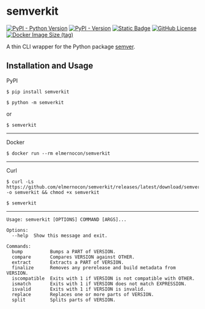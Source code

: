 # semverkit

[![PyPI - Python Version](https://img.shields.io/pypi/pyversions/semverkit?logo=python&logoColor=yellow)](https://github.com/elmernocon/semverkit)
[![PyPI - Version](https://img.shields.io/pypi/v/semverkit?logo=pypi&logoColor=yellow)](https://pypi.org/project/semverkit/)
[![Static Badge](https://img.shields.io/badge/executable-latest-blue?logo=github)](https://github.com/elmernocon/semverkit/releases/latest/download/semverkite)
[![GitHub License](https://img.shields.io/github/license/elmernocon/semverkit?logo=github)](https://raw.githubusercontent.com/elmernocon/semverkit/main/LICENSE)
[![Docker Image Size (tag)](https://img.shields.io/docker/image-size/elmernocon/semverkit/latest?logo=docker&label=size)](https://hub.docker.com/repository/docker/elmernocon/semverkit)

A thin CLI wrapper for the Python package [semver](https://python-semver.readthedocs.io/).

## Installation and Usage

PyPI

```shell
$ pip install semverkit
```

```shell
$ python -m semverkit
```

or

```shell
$ semverkit
```

---

Docker

```shell
$ docker run --rm elmernocon/semverkit
```

---

Curl

```shell
$ curl -Ls https://github.com/elmernocon/semverkit/releases/latest/download/semverkite -o semverkit && chmod +x semverkit
```

```shell
$ semverkit
```

---

```text
Usage: semverkit [OPTIONS] COMMAND [ARGS]...

Options:
  --help  Show this message and exit.

Commands:
  bump          Bumps a PART of VERSION.
  compare       Compares VERSION against OTHER.
  extract       Extracts a PART of VERSION.
  finalize      Removes any prerelease and build metadata from VERSION.
  iscompatible  Exits with 1 if VERSION is not compatible with OTHER.
  ismatch       Exits with 1 if VERSION does not match EXPRESSION.
  isvalid       Exits with 1 if VERSION is invalid.
  replace       Replaces one or more parts of VERSION.
  split         Splits parts of VERSION.
```
